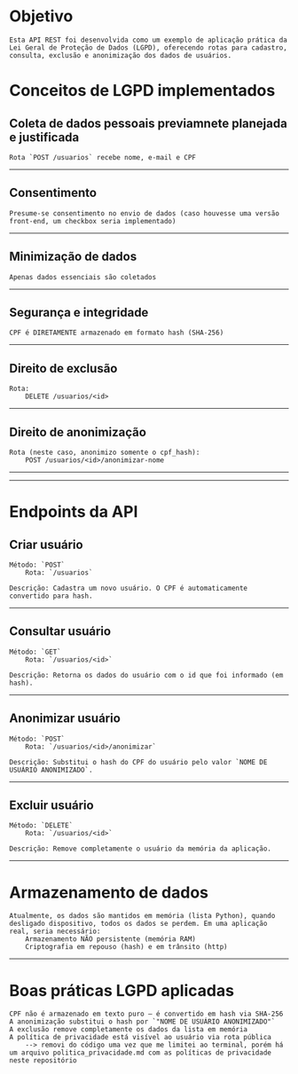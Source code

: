 # Objetivo
    Esta API REST foi desenvolvida como um exemplo de aplicação prática da Lei Geral de Proteção de Dados (LGPD), oferecendo rotas para cadastro, consulta, exclusão e anonimização dos dados de usuários.

# Conceitos de LGPD implementados
## Coleta de dados pessoais previamnete planejada e justificada
    Rota `POST /usuarios` recebe nome, e-mail e CPF

---

## Consentimento
    Presume-se consentimento no envio de dados (caso houvesse uma versão front-end, um checkbox seria implementado)

---

## Minimização de dados
    Apenas dados essenciais são coletados

---

## Segurança e integridade
    CPF é DIRETAMENTE armazenado em formato hash (SHA-256)

---

## Direito de exclusão
    Rota:
        DELETE /usuarios/<id>
---

## Direito de anonimização
    Rota (neste caso, anonimizo somente o cpf_hash):
        POST /usuarios/<id>/anonimizar-nome
---


---

# Endpoints da API

## Criar usuário
    Método: `POST`
        Rota: `/usuarios`

    Descrição: Cadastra um novo usuário. O CPF é automaticamente convertido para hash.

---

## Consultar usuário
    Método: `GET`
        Rota: `/usuarios/<id>`

    Descrição: Retorna os dados do usuário com o id que foi informado (em hash).

---

## Anonimizar usuário
    Método: `POST`
        Rota: `/usuarios/<id>/anonimizar`

    Descrição: Substitui o hash do CPF do usuário pelo valor `NOME DE USUÁRIO ANONIMIZADO`.

---

## Excluir usuário
    Método: `DELETE`
        Rota: `/usuarios/<id>`

    Descrição: Remove completamente o usuário da memória da aplicação.

---

# Armazenamento de dados
    Atualmente, os dados são mantidos em memória (lista Python), quando desligado dispositivo, todos os dados se perdem. Em uma aplicação real, seria necessário:
        Armazenamento NÃO persistente (memória RAM)
        Criptografia em repouso (hash) e em trânsito (http)

---

# Boas práticas LGPD aplicadas
    CPF não é armazenado em texto puro — é convertido em hash via SHA-256  
    A anonimização substitui o hash por `"NOME DE USUÁRIO ANONIMIZADO"`  
    A exclusão remove completamente os dados da lista em memória  
    A política de privacidade está visível ao usuário via rota pública 
        --> removi do código uma vez que me limitei ao terminal, porém há um arquivo politica_privacidade.md com as políticas de privacidade neste repositório


